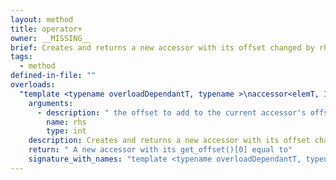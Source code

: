 ```yaml
---
layout: method
title: operator+
owner: __MISSING__
brief: Creates and returns a new accessor with its offset changed by rhs
tags:
  - method
defined-in-file: ""
overloads:
  "template <typename overloadDependantT, typename >\naccessor<elemT, 1, kMode, kTarget, access::placeholder::true_t> operator+(int) const":
    arguments:
      - description: " the offset to add to the current accessor's offset in the new"
        name: rhs
        type: int
    description: Creates and returns a new accessor with its offset changed by rhs
    return: " A new accessor with its get_offset()[0] equal to"
    signature_with_names: "template <typename overloadDependantT, typename >\naccessor<elemT, 1, kMode, kTarget, access::placeholder::true_t> operator+(int rhs) const"
---
```

